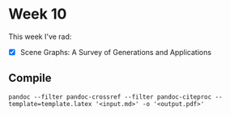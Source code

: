 # Week 10

This week I've rad:

- [x] Scene Graphs: A Survey of Generations and Applications


## Compile 
`pandoc --filter pandoc-crossref --filter pandoc-citeproc --template=template.latex '<input.md>' -o '<output.pdf>'`